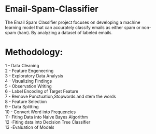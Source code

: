 # Email-Spam-Classifier
The Email Spam Classifier project focuses on developing a machine learning model that can accurately classify emails as either spam or non-spam (ham). By analyzing a dataset of labeled emails.

# Methodology:
1 - Data Cleaning <br>
2 - Feature Engeneering <br>
3 - Exploratory Data Analysis <br>
4 - Visualizing Findings <br>
5 - Observation Writing <br>
6 - Label Encoding of Target Feature <br> 
7 - Remove Punctuation,Stopwords and stem the words <br>
8 - Feature Selection <br>
9 - Data Splitting <br>
10 - Convert Word into Frequencies <br>
11- Fiting Data into Naive Bayes Algorithm <br>
12 -Fiting data into Decision Tree Classifier <br>
13 -Evaluation of Models <br>
